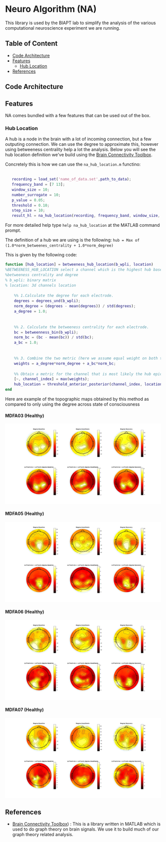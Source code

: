 # Neuro Algorithm (NA)
This library is used by the BIAPT lab to simplify the analysis of the various computational neuroscience experiment we are running.

## Table of Content
- [Code Architecture](#code-architecture)
- [Features](#features)
    - [Hub Location](#hub-location)
- [References](#references)

## Code Architecture

## Features
NA comes bundled with a few features that can be used out of the box.

### Hub Location
A hub is a node in the brain with a lot of incoming connection, but a few outputing connection.
We can use the degree to approximate this, however using betweeness centrality help a lot the analysis. 
Below you will see the hub location definition we've build using the [Brain Connectivity Toolbox](https://sites.google.com/site/bctnet/).

Concretely this is how we can use the `na_hub_location.m` functino:
```matlab

   recording = load_set('name_of_data.set',path_to_data);
   frequency_band = [7 13]; 
   window_size = 10; 
   number_surrogate = 10; 
   p_value = 0.05; 
   threshold = 0.10;
   step_size = 10;
   result_hl = na_hub_location(recording, frequency_band, window_size, step_size, number_surrogate, p_value, threshold);

```
For more detailed help type `help na_hub_location` at the MATLAB command prompt.

The definition of a hub we are using is the following:
`hub = Max of (1.0*norm_betweenes_centrality + 1.0*norm_degree)`

This is given by the following code:
```matlab
function [hub_location] = betweeness_hub_location(b_wpli, location)
%BETWEENESS_HUB_LOCATION select a channel which is the highest hub based on
%betweeness centrality and degree
% b_wpli: binary matrix
% location: 3d channels location

    %% 1.Calculate the degree for each electrode.
    degrees = degrees_und(b_wpli);
    norm_degree = (degrees - mean(degrees)) / std(degrees);
    a_degree = 1.0;
    
    
    %% 2. Calculate the betweeness centrality for each electrode.
    bc = betweenness_bin(b_wpli);
    norm_bc = (bc - mean(bc)) / std(bc);
    a_bc = 1.0;
    
    
    %% 3. Combine the two metric (here we assume equal weight on both the degree and the betweeness centrality)
    weights = a_degree*norm_degree + a_bc*norm_bc;
        
    %% Obtain a metric for the channel that is most likely the hub epicenter
    [~, channel_index] = max(weights);
    hub_location = threshold_anterior_posterior(channel_index, location);
end
```

Here are example of the topographic maps obtained by this method as compared to only using the degree across state of consciousness
#### MDFA03 (Healthy)
![MDFA03 Hub Location Map Comparison](./documentation/hub_location/figure/mdfa03_mix_map.jpg)

#### MDFA05 (Healthy)
![MDFA05 Hub Location Map Comparison](./documentation/hub_location/figure/mdfa05_mix_map.jpg)

#### MDFA06 (Healthy)
![MDFA06 Hub Location Map Comparison](./documentation/hub_location/figure/mdfa06_mix_map.jpg)

#### MDFA07 (Healthy)
![MDFA07 Hub Location Map Comparison](./documentation/hub_location/figure/mdfa07_mix_map.jpg)


## References
- [Brain Connectivity Toolbox](https://sites.google.com/site/bctnet/)) : This is a library written in MATLAB which is used to do graph theory on brain signals. We use it to build much of our graph theory related analysis.